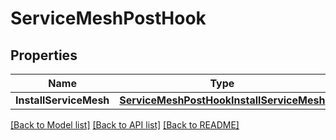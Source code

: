 # ServiceMeshPostHook

## Properties

Name | Type | Description | Notes
------------ | ------------- | ------------- | -------------
**InstallServiceMesh** | [**ServiceMeshPostHookInstallServiceMesh**](ServiceMeshPostHook_InstallServiceMesh.md) |  | [optional] 

[[Back to Model list]](../README.md#documentation-for-models) [[Back to API list]](../README.md#documentation-for-api-endpoints) [[Back to README]](../README.md)


